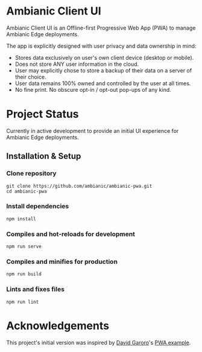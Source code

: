 
# Ambianic Client UI

Ambianic Client UI is an Offline-first Progressive Web App (PWA) to manage Ambianic Edge deployments. 

The app is explicitly designed with user privacy and data ownership in mind:

* Stores data exclusively on user's own client device (desktop or mobile). 
* Does not store ANY user information in the cloud. 
* User may explicitly chose to store a backup of their data on a server of their choice. 
* User data remains 100% owned and controlled by the user at all times. 
* No fine print. No obscure opt-in / opt-out pop-ups of any kind.

# Project Status

Currently in active development to provide an initial UI experience for Ambianic Edge deployments.

## Installation & Setup
### Clone repository
```
git clone https://github.com/ambianic/ambianic-pwa.git
cd ambianic-pwa
```

### Install dependencies
```
npm install
```

### Compiles and hot-reloads for development
```
npm run serve
```

### Compiles and minifies for production
```
npm run build
```

### Lints and fixes files
```
npm run lint
```

# Acknowledgements

This project's initial version was inspired by
[David Garoro](https://github.com/davidgaroro)'s [PWA example](https://github.com/davidgaroro/vuetify-todo-pwa).
